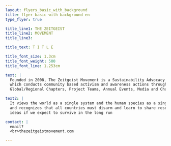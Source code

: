 ```yaml
---
layout: flyers_basic_with_background
title: flyer basic with background en
type_flyer: true

title_line1: THE ZEITGEIST
title_line2: MOVEMENT
title_line3: 

title_text: T I T L E

title_font_size: 1.3cm
title_font_weight: 500
title_font_line: 1.253cm

text: |
  Founded in 2008, The Zeitgeist Movement is a Sustainability Advocacy Organization 
  which conducts community based activism and awareness actions through a network of 
  Global/Regional Chapters, Project Teams, Annual Events, Media and Charity Work.

text2: |
  It views the world as a single system and the human species as a single family 
  and recognizes that all countries must disarm and learn to share resources and 
  ideas if we expect to survive in the long run

contact: |
  email?
  <br>thezeitgeistmovement.com

---
```


